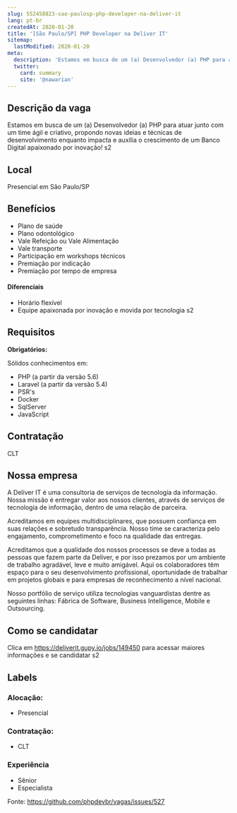 ```yaml
---
slug: 552458823-sao-paulosp-php-developer-na-deliver-it
lang: pt-br
createdAt: 2020-01-20
title: '[São Paulo/SP] PHP Developer na Deliver IT'
sitemap:
  lastModified: 2020-01-20
meta:
  description: 'Estamos em busca de um (a) Desenvolvedor (a) PHP para atuar junto com um time ágil e criativo, propondo novas ideias e técnicas de desenvolvimento enquanto impacta e auxilia o crescimento de um Banco Digital apaixonado por inovação! s2'
  twitter:
    card: summary
    site: '@nawarian'
---
```


<!--
==================================================
POR FAVOR, SÓ POSTE SE A VAGA FOR PARA DESENVOLVEDOR(A) PHP!

Não faça distinção de gênero no titulo da vaga.

Use: "PHP Developer" ao invés de "Desenvolvedor PHP" \o/

Exemplo: `[São Paulo/SP] PHP Developer na Nome da Empresa`

Evite fugir do padrão, isso só dá trabalho aos administradores,
pois os títulos são padronizados.
==================================================
-->

## Descrição da vaga

Estamos em busca de um (a) Desenvolvedor (a) PHP para atuar junto com um time ágil e criativo, propondo novas ideias e técnicas de desenvolvimento enquanto impacta e auxilia o crescimento de um Banco Digital apaixonado por inovação! s2

## Local

Presencial em São Paulo/SP

## Benefícios

- Plano de saúde
- Plano odontológico
- Vale Refeição ou Vale Alimentação
- Vale transporte
- Participação em workshops técnicos
- Premiação por indicação
- Premiação por tempo de empresa

#### Diferenciais

- Horário flexível
- Equipe apaixonada por inovação e movida por tecnologia s2

## Requisitos

**Obrigatórios:**

Sólidos conhecimentos em: 
- PHP (a partir da versão 5.6)
- Laravel (a partir da versão 5.4)
- PSR's
- Docker
- SqlServer
- JavaScript

## Contratação

CLT 

## Nossa empresa

A Deliver IT é uma consultoria de serviços de tecnologia da informação. Nossa missão é entregar valor aos nossos clientes, através de serviços de tecnologia de informação, dentro de uma relação de parceira.

Acreditamos em equipes multidisciplinares, que possuem confiança em suas relações e sobretudo transparência. Nosso time se caracteriza pelo engajamento, comprometimento e foco na qualidade das entregas.

Acreditamos que a qualidade dos nossos processos se deve a todas as pessoas que fazem parte da Deliver, e por isso prezamos por um ambiente de trabalho agradável, leve e muito amigável. Aqui os colaboradores têm espaço para o seu desenvolvimento profissional, oportunidade de trabalhar em projetos globais e para empresas de reconhecimento a nível nacional.

Nosso portfólio de serviço utiliza tecnologias vanguardistas dentre as seguintes linhas: Fábrica de Software, Business Intelligence, Mobile e Outsourcing.


## Como se candidatar

Clica em https://deliverit.gupy.io/jobs/149450 para acessar maiores informações e se candidatar s2

## Labels

<!-- Escolha abaixo, apague as que não fizerem sentido: -->
### Alocação:
- Presencial

### Contratação:
- CLT


### Experiência
- Sênior
- Especialista


Fonte: https://github.com/phpdevbr/vagas/issues/527